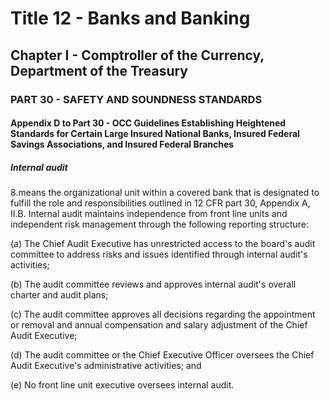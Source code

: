 
# Title 12 - Banks and Banking
## Chapter I - Comptroller of the Currency, Department of the Treasury
### PART 30 - SAFETY AND SOUNDNESS STANDARDS
#### Appendix D to Part 30 - OCC Guidelines Establishing Heightened Standards for Certain Large Insured National Banks, Insured Federal Savings Associations, and Insured Federal Branches
##### Internal audit

8.means the organizational unit within a covered bank that is designated to fulfill the role and responsibilities outlined in 12 CFR part 30, Appendix A, II.B. Internal audit maintains independence from front line units and independent risk management through the following reporting structure:

(a) The Chief Audit Executive has unrestricted access to the board's audit committee to address risks and issues identified through internal audit's activities;

(b) The audit committee reviews and approves internal audit's overall charter and audit plans;

(c) The audit committee approves all decisions regarding the appointment or removal and annual compensation and salary adjustment of the Chief Audit Executive;

(d) The audit committee or the Chief Executive Officer oversees the Chief Audit Executive's administrative activities; and

(e) No front line unit executive oversees internal audit.
